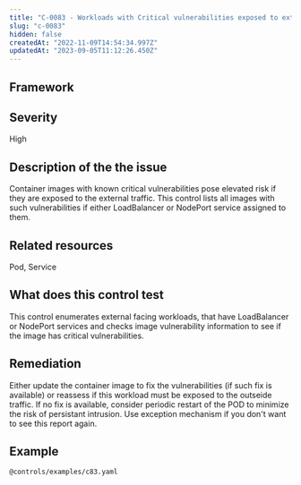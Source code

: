 ```yaml
---
title: "C-0083 - Workloads with Critical vulnerabilities exposed to external traffic"
slug: "c-0083"
hidden: false
createdAt: "2022-11-09T14:54:34.997Z"
updatedAt: "2023-09-05T11:12:26.450Z"
---
```

## Framework

## Severity
High
## Description of the the issue
Container images with known critical vulnerabilities pose elevated risk if they are exposed to the external traffic. This control lists all images with such vulnerabilities if either LoadBalancer or NodePort service assigned to them.
## Related resources
Pod, Service
## What does this control test
This control enumerates external facing workloads, that have LoadBalancer or NodePort services and checks image vulnerability information to see if the image has critical vulnerabilities.
## Remediation
Either update the container image to fix the vulnerabilities (if such fix is available) or reassess if this workload must be exposed to the outseide traffic. If no fix is available, consider periodic restart of the POD to minimize the risk of persistant intrusion. Use exception mechanism if you don't want to see this report again.
## Example
```
@controls/examples/c83.yaml
```